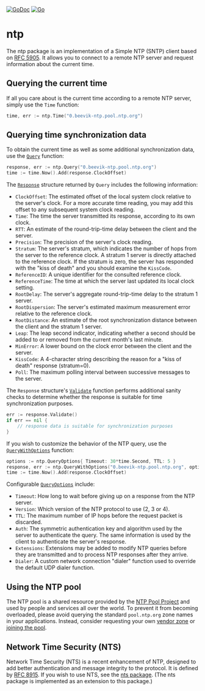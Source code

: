 [![GoDoc](https://godoc.org/github.com/beevik/ntp?status.svg)](https://godoc.org/github.com/beevik/ntp)
[![Go](https://github.com/beevik/ntp/actions/workflows/go.yml/badge.svg)](https://github.com/beevik/ntp/actions/workflows/go.yml)

ntp
===

The ntp package is an implementation of a Simple NTP (SNTP) client based on
[RFC 5905](https://tools.ietf.org/html/rfc5905). It allows you to connect to
a remote NTP server and request information about the current time.


## Querying the current time

If all you care about is the current time according to a remote NTP server,
simply use the `Time` function:
```go
time, err := ntp.Time("0.beevik-ntp.pool.ntp.org")
```


## Querying time synchronization data

To obtain the current time as well as some additional synchronization data,
use the [`Query`](https://godoc.org/github.com/beevik/ntp#Query) function:
```go
response, err := ntp.Query("0.beevik-ntp.pool.ntp.org")
time := time.Now().Add(response.ClockOffset)
```

The [`Response`](https://godoc.org/github.com/beevik/ntp#Response) structure
returned by `Query` includes the following information:
* `ClockOffset`: The estimated offset of the local system clock relative to
  the server's clock. For a more accurate time reading, you may add this
  offset to any subsequent system clock reading.
* `Time`: The time the server transmitted its response, according to its own
  clock.
* `RTT`: An estimate of the round-trip-time delay between the client and the
  server.
* `Precision`: The precision of the server's clock reading.
* `Stratum`: The server's stratum, which indicates the number of hops from the
  server to the reference clock. A stratum 1 server is directly attached to
  the reference clock. If the stratum is zero, the server has responded with
  the "kiss of death" and you should examine the `KissCode`.
* `ReferenceID`: A unique identifier for the consulted reference clock.
* `ReferenceTime`: The time at which the server last updated its local clock setting.
* `RootDelay`: The server's aggregate round-trip-time delay to the stratum 1 server.
* `RootDispersion`: The server's estimated maximum measurement error relative
  to the reference clock.
* `RootDistance`: An estimate of the root synchronization distance between the
  client and the stratum 1 server.
* `Leap`: The leap second indicator, indicating whether a second should be
  added to or removed from the current month's last minute.
* `MinError`: A lower bound on the clock error between the client and the
  server.
* `KissCode`: A 4-character string describing the reason for a "kiss of death"
  response (stratum=0).
* `Poll`: The maximum polling interval between successive messages to the
  server.

The `Response` structure's [`Validate`](https://godoc.org/github.com/beevik/ntp#Response.Validate)
function performs additional sanity checks to determine whether the response
is suitable for time synchronization purposes.
```go
err := response.Validate()
if err == nil {
    // response data is suitable for synchronization purposes
}
```

If you wish to customize the behavior of the NTP query, use the
[`QueryWithOptions`](https://godoc.org/github.com/beevik/ntp#QueryWithOptions)
function:
```go
options := ntp.QueryOptions{ Timeout: 30*time.Second, TTL: 5 }
response, err := ntp.QueryWithOptions("0.beevik-ntp.pool.ntp.org", options)
time := time.Now().Add(response.ClockOffset)
```

Configurable [`QueryOptions`](https://godoc.org/github.com/beevik/ntp#QueryOptions)
include:
* `Timeout`: How long to wait before giving up on a response from the NTP
  server.
* `Version`: Which version of the NTP protocol to use (2, 3 or 4).
* `TTL`: The maximum number of IP hops before the request packet is discarded.
* `Auth`: The symmetric authentication key and algorithm used by the server to
  authenticate the query. The same information is used by the client to
  authenticate the server's response.
* `Extensions`: Extensions may be added to modify NTP queries before they are
	transmitted and to process NTP responses after they arrive.
* `Dialer`: A custom network connection "dialer" function used to override the
  default UDP dialer function.


## Using the NTP pool

The NTP pool is a shared resource provided by the [NTP Pool
Project](https://www.pool.ntp.org/en/) and used by people and services all
over the world. To prevent it from becoming overloaded, please avoid querying
the standard `pool.ntp.org` zone names in your applications. Instead, consider
requesting your own [vendor zone](http://www.pool.ntp.org/en/vendors.html) or
[joining the pool](http://www.pool.ntp.org/join.html).


## Network Time Security (NTS)

Network Time Security (NTS) is a recent enhancement of NTP, designed to add
better authentication and message integrity to the protocol. It is defined by
[RFC 8915](https://tools.ietf.org/html/rfc8915). If you wish to use NTS, see
the [nts package](https://github.com/beevik/nts). (The nts package is
implemented as an extension to this package.)
